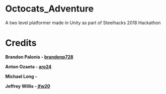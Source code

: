 # Octocats_Adventure
A two level platformer made in Unity as part of Steelhacks 2018 Hackathon
# Credits
 <b><p>Brandon Palonis - <a href = 'https://github.com/brandonp728'>brandonp728</a></p>
 <p>Anton Ozaeta - <a href = 'https://github.com/aro24'>aro24</a></p>
  <p>Michael Long - </p>
   <p>Jeffrey Willis - <a href = 'https://github.com/jfw20'>jfw20</a></p></b>
